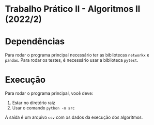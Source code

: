 # Trabalho Prático II - Algoritmos II (2022/2)

# Dependências

Para rodar o programa principal necessário ter as bibliotecas `networkx` e `pandas`. Para rodar os testes, é necessário usar a biblioteca `pytest`.

# Execução

Para rodar o programa principal, você deve:

1. Estar no diretório raiz
2. Usar o comando `python -m src`

A saída é um arquivo `csv` com os dados da execução dos algoritmos.
